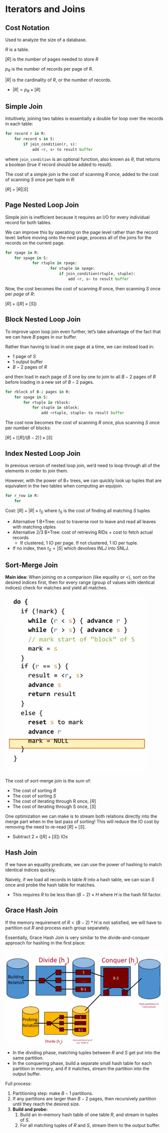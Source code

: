 # Iterators and Joins

## Cost Notation

Used to analyze the size of a database.

$R$ is a table.

$[R]$ is the number of pages needed to store $R$

$p_R$ is the number of records per page of $R$.

$|R|$ is the cardinality of $R$, or the number of records.

- $|R| = p_R \times [R]$

## Simple Join

Intuitively, joining two tables is essentially a double for loop over the records in each table:

```python
for record r in R:
	for record s in S:
		if join_condition(r, s):
			add <r, s> to result buffer
```

where `join_condition` is an optional function, also known as $\theta$, that returns a boolean (true if record should be added to result).

The cost of a simple join is the cost of scanning $R$ once, added to the cost of scanning $S$ once per tuple in $R$:

$[R] + |R|[S]$

## Page Nested Loop Join

Simple join is inefficient because it requires an I/O for every individual record for both tables.

We can improve this by operating on the page level rather than the record level: before moving onto the next page, process all of the joins for the records on the current page.

```python
for rpage in R:
	for spage in S:
			for rtuple in rpage:
					for stuple in spage:
						if join_condition(rtuple, stuple):
							add <r, s> to result buffer
```

Now, the cost becomes the cost of scanning $R$ once, then scanning $S$ once per *page* of $R$:

$[R] + ([R] \times [S])$

## Block Nested Loop Join

To improve upon loop join even further, let’s take advantage of the fact that we can have $B$ pages in our buffer.

Rather than having to load in one page at a time, we can instead load in:

- $1$ page of $S$
- $1$ output buffer
- $B-2$ pages of $R$

and then load in each page of $S$ one by one to join to all $B-2$ pages of $R$ before loading in a new set of $B-2$ pages.

```python
for rblock of B-2 pages in R:
	for spage in S:
		for rtuple in rblock:
			for stuple in sblock:
				add <rtuple, stuple> to result buffer
```

The cost now becomes the cost of scanning $R$ once, plus scanning $S$ once per number of blocks:

$[R] + \lceil [R] / (B-2) \rceil \times [S]$ 

## Index Nested Loop Join

In previous version of nested loop join, we’d need to loop through all of the elements in order to join them. 

However, with the power of B+ trees, we can quickly look up tuples that are equivalent in the two tables when computing an equijoin.

```python
for r_row in R:
	for 
```

Cost: $[R] + |R| \times t_S$ where $t_S$ is the cost of finding all matching $S$ tuples

- Alternative 1 B+Tree: cost to traverse root to leave and read all leaves with matching utples
- Alternative 2/3 B+Tree: cost of retrieving RIDs + cost to fetch actual records
    - If clustered, 1 IO per page. If not clustered, 1 IO per tuple.
- If no index, then $t_S = |S|$ which devolves INLJ into SNLJ.

## Sort-Merge Join

**Main idea:** When joining on a comparison (like equality or $<$), sort on the desired indices first, then for every range (group of values with identical indices) check for matches and yield all matches.

![Untitled](Iterators%20and%20Joins/Untitled.png)

The cost of sort-merge join is the sum of:

- The cost of sorting $R$
- The cost of sorting $S$
- The cost of iterating through R once, $[R]$
- The cost of iterating through S once, $[S]$

One optimization we can make is to stream both relations directly into the merge part when in the last pass of sorting! This will reduce the IO cost by removing the need to re-read $[R] + [S]$.

- Subtract $2 \times ([R] + [S])$ IOs

## Hash Join

If we have an equality predicate, we can use the power of hashing to match identical indices quickly.

Naively, if we load all records in table $R$ into a hash table, we can scan $S$ once and probe the hash table for matches.

- This requires $R$ to be less than $(B-2) \times H$ where $H$ is the hash fill factor.

## Grace Hash Join

If the memory requirement of $R < (B-2) * H$ is not satisfied, we will have to partition out $R$ and process each group separately.

Essentially, Grace Hash Join is very similar to the divide-and-conquer approach for hashing in the first place:

![Untitled](Iterators%20and%20Joins/Untitled%201.png)

- In the dividing phase, matching tuples between $R$ and $S$ get put into the same partition.
- In the conquering phase, build a separate small hash table for each partition in memory, and if it matches, stream the partition into the output buffer.

Full process:

1. Partitioning step: make $B-1$ partitions.
2. If any partitions are larger than $B-2$ pages, then recursively partition until they reach the desired size.
3. **Build and probe:** 
    1. Build an in-memory hash table of one table $R$, and stream in tuples of $S$.
    2. For all matching tuples of $R$ and $S$, stream them to the output buffer.